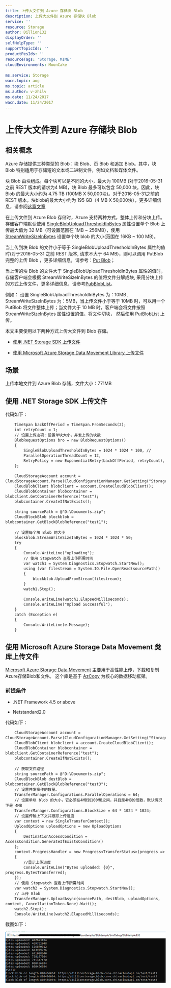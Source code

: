```yaml
---
title: 上传大文件到 Azure 存储块 Blob 
description: 上传大文件到 Azure 存储块 Blob 
service: ''
resource: Storage
author: Dillion132
displayOrder: ''
selfHelpType: ''
supportTopicIds: ''
productPesIds: ''
resourceTags: 'Storage, MIME'
cloudEnvironments: MoonCake

ms.service: Storage
wacn.topic: aog
ms.topic: article
ms.author: v-zhilv
ms.date: 11/24/2017
wacn.date: 11/24/2017
---
```


# 上传大文件到 Azure 存储块 Blob 

## 相关概念

Azure 存储提供三种类型的 Blob：块 Blob、页 Blob 和追加 Blob。其中，块 Blob 特别适用于存储短的文本或二进制文件，例如文档和媒体文件。

块 Blob 由块组成。每个块可以是不同的大小，最大为 100MB (对于2016-05-31 之前 REST 版本的请求为4 MB)，块 Blob 最多可以包含 50,000 块。因此，块 Blob 的最大大小约为 4.75 TB (100MB X 50,000块)。对于2016-05-31之前的 REST 版本，块blob的最大大小约为 195 GB（4 MB X 50,000块），更多详细信息，请参阅[这篇文章](https://docs.microsoft.com/rest/api/storageservices/understanding-block-blobs--append-blobs--and-page-blobs)

在上传文件到 Azure Blob 存储时，Azure 支持两种方式，整体上传和分块上传。存储客户端默认使用 [SingleBlobUploadThresholdInBytes](https://docs.microsoft.com/dotnet/api/microsoft.windowsazure.storage.blob.blobrequestoptions.singleblobuploadthresholdinbytes?view=azure-dotnet) 属性设置单个 Blob 上传最大值为 32 MB（可设置范围在 1MB ~ 256MB），使用 [StreamWriteSizeInBytes](https://docs.microsoft.com/dotnet/api/microsoft.windowsazure.storage.blob.cloudblockblob.streamwritesizeinbytes?view=azure-dotnet) 设置单个块 blob 的大小(范围在 16KB ~ 100 MB)。

当上传到块 Blob 的文件小于等于 SingleBlobUploadThresholdInBytes 属性的值时(对于2016-05-31 之前 REST 版本, 请求不大于 64 MB)，则可以调用 PutBlob 完整的上传 Blob ，更多详细信息，请参考：[Put Blob](https://docs.microsoft.com/rest/api/storageservices/put-blob)；

当上传的块 Blob 的文件大于 SingleBlobUploadThresholdInBytes 属性的值时，存储客户端会根据 StreamWriteSizeInBytes 的值将文件分解成块, 采用分块上传的方式上传文件，更多详细信息，请参考[PubBlobList](https://docs.microsoft.com/rest/api/storageservices/put-block-list)。

例如： 设置 SingleBlobUploadThresholdInBytes 为：10MB , StreamWriteSizeInBytes 为：5MB，当上传文件小于等于 10MB 时，可以用一个 PutBlob 将文件整体上传；当文件大于 10 MB 时，客户端会将文件按照 StreamWriteSizeInBytes 属性设置的值，将文件切块， 然后使用 PutBlobList 上传。

本文主要使用以下两种方式上传大文件到 Blob 存储。

* [使用 .NET Storage SDK 上传文件](#netsdk)

* [使用 Microsoft Azure Storage Data Movement Library 上传文件](#datamovement)

## 场景

上传本地文件到 Azure Blob 存储，文件大小：771MB

## <a id="netsdk"></a>使用 .NET Storage SDK 上传文件

代码如下：

```
    TimeSpan backOffPeriod = TimeSpan.FromSeconds(2);
    int retryCount = 1;
    // 设置上传选项：设置单块大小，并发上传的块数
    BlobRequestOptions bro = new BlobRequestOptions()
    {
        SingleBlobUploadThresholdInBytes = 1024 * 1024 * 100, //
        ParallelOperationThreadCount = 12, 
        RetryPolicy = new ExponentialRetry(backOffPeriod, retryCount),
    };

    CloudStorageAccount account = CloudStorageAccount.Parse(CloudConfigurationManager.GetSetting("StorageConnectionString"));
    CloudBlobClient blobclient = account.CreateCloudBlobClient();
    CloudBlobContainer blobcontainer = blobclient.GetContainerReference("test");
    blobcontainer.CreateIfNotExists();

    string sourcePath = @"D:\Documents.zip";
    CloudBlockBlob blockblob = blobcontainer.GetBlockBlobReference("test1");

    // 设置每个块 Blob 的大小
    blockblob.StreamWriteSizeInBytes = 1024 * 1024 * 50;
    try
    {
        Console.WriteLine("uploading");
        // 使用 Stopwatch 查看上传所需时间
        var watch1 = System.Diagnostics.Stopwatch.StartNew();
        using (var filestream = System.IO.File.OpenRead(sourcePath))
        {
            blockblob.UploadFromStream(filestream);
        }
        watch1.Stop();

        Console.WriteLine(watch1.ElapsedMilliseconds);
        Console.WriteLine("Upload Successful");
    }
    catch (Exception e)
    {
        Console.WriteLine(e.Message);
    }
```

## <a id="datamovement"></a>使用 Microsoft Azure Storage Data Movement 类库上传文件

[Microsoft Azure Storage Data Movement](https://github.com/Azure/azure-storage-net-data-movement) 主要用于高性能上传，下载和复制Azure存储Blob和文件。 这个库是基于 [AzCopy](https://docs.azure.cn/storage/common/storage-use-azcopy?toc=%2fstorage%2fblobs%2ftoc.json) 为核心的数据移动框架。

### 前提条件

- .NET Framework 4.5 or above

- Netstandard2.0

代码如下：
```
    CloudStorageAccount account = CloudStorageAccount.Parse(CloudConfigurationManager.GetSetting("StorageConnectionString"));
    CloudBlobClient blobclient = account.CreateCloudBlobClient();
    CloudBlobContainer blobcontainer = blobclient.GetContainerReference("test");
    blobcontainer.CreateIfNotExists();

    // 获取文件路径
    string sourcePath = @"D:\Documents.zip";
    CloudBlockBlob destBlob = blobcontainer.GetBlockBlobReference("test3");
    // 设置并发操作的数量。
    TransferManager.Configurations.ParallelOperations = 64;
    // 设置单块 blob 的大小，它必须在4MB到100MB之间，并且是4MB的倍数，默认情况下是 4MB
    TransferManager.Configurations.BlockSize = 64 * 1024 * 1024;
    // 设置传输上下文并跟踪上传进度
    var context = new SingleTransferContext();
    UploadOptions uploadOptions = new UploadOptions
    {
        DestinationAccessCondition = AccessCondition.GenerateIfExistsCondition()
    };
    context.ProgressHandler = new Progress<TransferStatus>(progress =>
    {
        //显示上传进度
        Console.WriteLine("Bytes uploaded: {0}", progress.BytesTransferred);
    });
    // 使用 Stopwatch 查看上传所需时间
    var watch2 = System.Diagnostics.Stopwatch.StartNew();
    // 上传 Blob
    TransferManager.UploadAsync(sourcePath, destBlob, uploadOptions, context, CancellationToken.None).Wait();
    watch2.Stop();
    Console.WriteLine(watch2.ElapsedMilliseconds);
```

截图如下：

![blob4.PNG](./media/aog-storage-how-to-upload-big-file-to-storage/blob4.PNG)